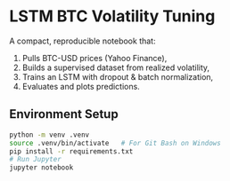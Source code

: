 # LSTM BTC Volatility Tuning

A compact, reproducible notebook that:
1) Pulls BTC-USD prices (Yahoo Finance),
2) Builds a supervised dataset from realized volatility,
3) Trains an LSTM with dropout & batch normalization,
4) Evaluates and plots predictions.

## Environment Setup
```bash
python -m venv .venv
source .venv/bin/activate   # For Git Bash on Windows
pip install -r requirements.txt
# Run Jupyter
jupyter notebook
